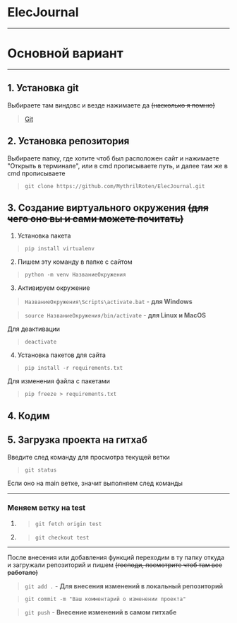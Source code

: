 # ElecJournal
***
# Основной вариант
***
## 1. Установка git


Выбираете там виндовс и везде нажимаете да ~~(насколько я помню)~~
> [Git](https://git-scm.com/downloads "Ссылка на скачивание")


## 2. Установка репозитория
Выбираете папку, где хотите чтоб был расположен сайт и нажимаете "Открыть в терминале", или в cmd прописываете путь, и далее там же в cmd прописываете
> ``git clone https://github.com/MythrilRoten/ElecJournal.git``

## 3. Создание виртуального окружения ~~(для чего оно вы и сами можете почитать)~~
1. Установка пакета
> ``pip install virtualenv``

2. Пишем эту команду в папке с сайтом
> ``python -m venv НазваниеОкружения``

3. Активируем окружение
> ``НазваниеОкружения\Scripts\activate.bat`` - **для Windows**

> ``source НазваниеОкружения/bin/activate`` - **для Linux и MacOS**

Для деактивации
> ``deactivate``

4. Установка пакетов для сайта
> ``pip install -r requirements.txt``

Для изменения файла с пакетами
> ``pip freeze > requirements.txt``

## 4. Кодим

## 5. Загрузка проекта на гитхаб
Введите след команду для просмотра текущей ветки
> ``git status``

Если оно на main ветке, значит выполняем след команды
***

### Меняем ветку на test
1. > ``git fetch origin test``

2. > ``git checkout test``

***

После внесения или добавления функций переходим в ту папку откуда и загружали репозиторий и пишем ~~(господи, посмотрите чтоб там все работало)~~
> ``git add .`` - **Для внесения изменений в локальный репозиторий** 

> ``git commit -m "Ваш комментарий о изменении проекта"``

> ``git push`` - **Внесение изменений в самом гитхабе**


